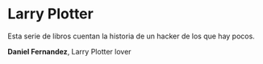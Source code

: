 # Larry Plotter

Esta serie de libros cuentan la historia de un hacker de los que hay pocos.

**Daniel Fernandez**, Larry Plotter lover
